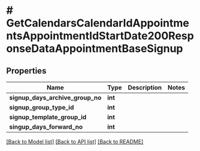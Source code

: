 # # GetCalendarsCalendarIdAppointmentsAppointmentIdStartDate200ResponseDataAppointmentBaseSignup

## Properties

Name | Type | Description | Notes
------------ | ------------- | ------------- | -------------
**signup_days_archive_group_no** | **int** |  |
**signup_group_type_id** | **int** |  |
**signup_template_group_id** | **int** |  |
**singup_days_forward_no** | **int** |  |

[[Back to Model list]](../../README.md#models) [[Back to API list]](../../README.md#endpoints) [[Back to README]](../../README.md)

